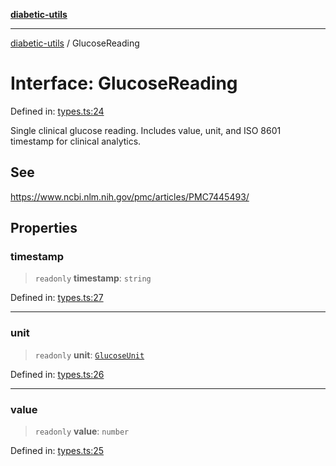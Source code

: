 [**diabetic-utils**](../README.md)

***

[diabetic-utils](../globals.md) / GlucoseReading

# Interface: GlucoseReading

Defined in: [types.ts:24](https://github.com/marklearst/diabetic-utils/blob/0d03b5cd2e2b5edbf58275075cc81d8df31ac230/src/types.ts#L24)

Single clinical glucose reading.
Includes value, unit, and ISO 8601 timestamp for clinical analytics.

## See

https://www.ncbi.nlm.nih.gov/pmc/articles/PMC7445493/

## Properties

### timestamp

> `readonly` **timestamp**: `string`

Defined in: [types.ts:27](https://github.com/marklearst/diabetic-utils/blob/0d03b5cd2e2b5edbf58275075cc81d8df31ac230/src/types.ts#L27)

***

### unit

> `readonly` **unit**: [`GlucoseUnit`](../type-aliases/GlucoseUnit.md)

Defined in: [types.ts:26](https://github.com/marklearst/diabetic-utils/blob/0d03b5cd2e2b5edbf58275075cc81d8df31ac230/src/types.ts#L26)

***

### value

> `readonly` **value**: `number`

Defined in: [types.ts:25](https://github.com/marklearst/diabetic-utils/blob/0d03b5cd2e2b5edbf58275075cc81d8df31ac230/src/types.ts#L25)
